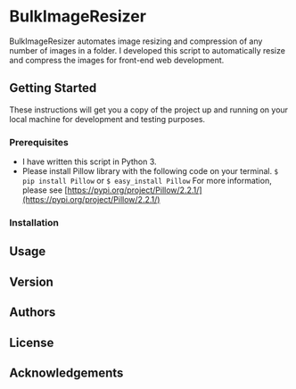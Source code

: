# BulkImageResizer

 BulkImageResizer automates image resizing and compression of any number of images in a folder. I developed this script to automatically resize and compress the images for front-end web development.

## Getting Started

These instructions will get you a copy of the project up and running on your local machine for development and testing purposes.

### Prerequisites

* I have written this script in Python 3.
* Please install Pillow library with the following code on your terminal.
        ```
        $ pip install Pillow
        ```
        or
        ```
        $ easy_install Pillow
        ```
        For more information, please see [https://pypi.org/project/Pillow/2.2.1/](https://pypi.org/project/Pillow/2.2.1/)
            

### Installation

## Usage

## Version

## Authors

## License

## Acknowledgements
